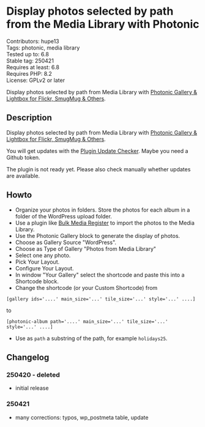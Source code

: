 # Display photos selected by path from the Media Library with Photonic

Contributors: hupe13    
Tags: photonic, media library  
Tested up to: 6.8  
Stable tag: 250421     
Requires at least: 6.8     
Requires PHP: 8.2     
License: GPLv2 or later

Display photos selected by path from Media Library with <a href="https://wordpress.org/plugins/photonic/">Photonic Gallery & Lightbox for Flickr, SmugMug & Others</a>.

## Description

Display photos selected by path from Media Library with <a href="https://wordpress.org/plugins/photonic/">Photonic Gallery & Lightbox for Flickr, SmugMug & Others</a>.

You will get updates with the [Plugin Update Checker](https://github.com/YahnisElsts/plugin-update-checker).
Maybe you need a Github token.

The plugin is not ready yet. Please also check manually whether updates are available.

## Howto

- Organize your photos in folders. Store the photos for each album in a folder of the WordPress upload folder.
- Use a plugin like [Bulk Media Register](https://wordpress.org/plugins/bulk-media-register/) to import the photos to the Media Library.
- Use the Photonic Gallery block to generate the display of photos.
- Choose as Gallery Source "WordPress".
- Choose as Type of Gallery "Photos from Media Library"
- Select one any photo.
- Pick Your Layout.
- Configure Your Layout.
- In window "Your Gallery" select the shortcode and paste this into a Shortcode block.
- Change the shortcode (or your Custom Shortcode) from
```
[gallery ids='....' main_size='...' tile_size='...' style='...' ....]
```
to
```
[photonic-album path='....' main_size='...' tile_size='...' style='...' ....]
```
- Use as `path` a substring of the path, for example `holidays25`.

## Changelog

### 250420 - deleted

- initial release

### 250421

- many corrections: typos, wp_postmeta table, update
